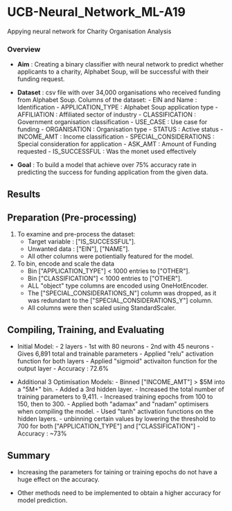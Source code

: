 # UCB-Neural_Network_ML-A19

Appying neural network for Charity Organisation Analysis 

### Overview 

- **Aim** : Creating a binary classifier with neural network to predict whether applicants to a charity, Alphabet Soup, will be successful with their funding request. 

- **Dataset** : csv file with over 34,000 organisations who received funding from Alphabet Soup. Columns of the dataset:
      - EIN and Name : Identification 
      - APPLICATION_TYPE : Alphabet Soup application type 
      - AFFILIATION : Affiliated sector of industry
      - CLASSIFICATION : Government organisation classification 
      - USE_CASE : Use case for funding 
      - ORGANISATION : Organisation type 
      - STATUS : Active status 
      - INCOME_AMT : Income classification 
      - SPECIAL_CONSIDERATIONS : Special consideration for application 
      - ASK_AMT : Amount of Funding requested 
      - IS_SUCCESSFUL : Was the monet used effectively 

- **Goal** : To build a model that achieve over 75% accuracy rate in predicting the success for funding application from the given data.

## Results 
## Preparation (Pre-processing)

1. To examine and pre-process the dataset: 
      - Target variable : ["IS_SUCCESSFUL"].
      - Unwanted data : ["EIN"], ["NAME"].
      - All other columns were potientially featured for the model. 
2. To bin, encode and scale the data 
      - Bin ["APPLICATION_TYPE"] < 1000 entries to ["OTHER"].
      - Bin ["CLASSIFICATION"] < 1000 entries to ["OTHER"].
      - ALL "object" type columns are encoded using OneHotEncoder.
      - The ["SPECIAL_CONSIDERATIONS_N"] column was dropped, as it was redundant to the ["SPECIAL_CONSIDERATIONS_Y"] column.
      - All columns were then scaled using StandardScaler.

## Compiling, Training, and Evaluating

- Initial Model: 
      - 2 layers 
            - 1st with 80 neurons 
            - 2nd with 45 neurons 
                  - Gives 6,891 total and trainable parameters 
                  - Applied "relu" activation function for both layers
                  - Applied "sigmoid" activaiton function for the output layer 
      - Accuracy : 72.6%

- Additional 3 Optimisation Models: 
      - Binned ["INCOME_AMT"] > $5M into a "5M+" bin.
      - Added a 3rd hidden layer.
      - Increased the total number of training parameters to 9,411. 
      - Increased training epochs from 100 to 150, then to 300. 
      - Applied both "adamax" and "nadam" optimisers when compiling the model.
      - Used "tanh" activation functions on the hidden layers. 
      - unbinning certain values by lowering the threshold to 700 for both ["APPLICATION_TYPE"] and ["CLASSIFICATION"]
      - Accuracy : ~73% 

## Summary

- Increasing the parameters for taining or training epochs do not have a huge effect on the accuracy. 

- Other methods need to be implemented to obtain a higher accuracy for model prediction. 


